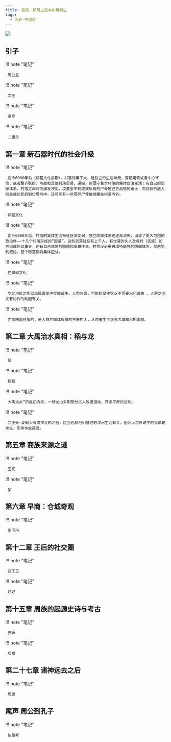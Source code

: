 ```yaml
---
title: 翦商：殷周之变与华夏新生
tags:
  - 历史-中国史
---
```


![](https://cdn.weread.qq.com/weread/cover/31/cpplatform_qgm8mx4we5qpr3jsaspa9n/s_cpplatform_qgm8mx4we5qpr3jsaspa9n1679558201.jpg)


## 引子




!!! note "笔记"

	 周公旦 


!!! note "笔记"

	 文王 


!!! note "笔记"

	 高亨 


!!! note "笔记"

	 二里头 


## 第一章 新石器时代的社会升级




!!! note "笔记"

	 距今6000年前（仰韶文化前期），村落规模不大，是独立的生活单元，房屋建筑或者中心环绕，或者整齐联排，可能和其他村落贸易、通婚，但固守着本村落的集体自治生活；有自己的防御体系，村落之间时而爆发冲突，坟墓里中箭或被斩首的尸骨是己方战死的勇士，而俘获的敌人则会被处死扔到垃圾坑中，还可能有一些零碎尸骨被抛撒在村落内外。 


!!! note "笔记"

	 仰韶文化 


!!! note "笔记"

	 距今6000年后，村落的集体生活特征逐渐变弱，独立防御体系也逐渐消失，出现了更大范围的政治体——十几个村落形成的“部落”。这些部落往往有上千人，有世袭的头人及各村（氏族）长老组成的议事会，还有自己部落的图腾和英雄传说。村落没必要再维持单独的防御体系，倘若受到威胁，整个部落都将集体应战， 


!!! note "笔记"

	 屈家岭文化 


!!! note "笔记"

	 华北地区之所以动辄爆发冲突或战争，人祭兴盛，可能和旱作农业不需要水利设施￼、人群之间没有协作的动因有关。 


!!! note "笔记"

	 而伴随着征服的，是人群共同体规模的不断扩大，从而催生了众多古城和早期国家。 


## 第二章 大禹治水真相：稻与龙




!!! note "笔记"

	 鲧 


!!! note "笔记"

	 新砦 


!!! note "笔记"

	 大禹治水”的最初内核：一场龙山末期部分古人改造湿地、开发平原的活动。 


!!! note "笔记"

	 二里头—夏朝人有崇拜龙的习俗，应当也和他们曾经的滨水生活有关，因为上古传说中的龙都是水生，形体与蛇接近。 


## 第五章 商族来源之谜




!!! note "笔记"

	 王亥 


!!! note "笔记"

	 契 


## 第六章 早商：仓城奇观




!!! note "笔记"

	 东下冯 


## 第十二章 王后的社交圈




!!! note "笔记"

	 武丁王 


!!! note "笔记"

	 妇好 


## 第十五章 周族的起源史诗与考古




!!! note "笔记"

	 姜嫄 


!!! note "笔记"

	 后稷 


## 第二十七章 诸神远去之后




!!! note "笔记"

	 周原 


## 尾声 周公到孔子




!!! note "笔记"

	 伯邑考 


